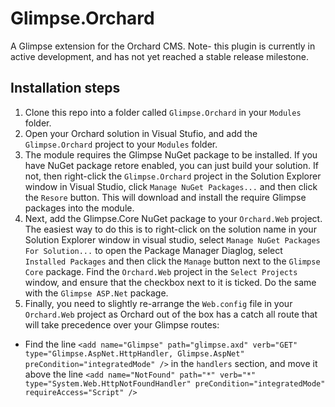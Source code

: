 Glimpse.Orchard
===============

A Glimpse extension for the Orchard CMS. Note- this plugin is currently in active development, and has not yet reached a stable release milestone.

## Installation steps 

1. Clone this repo into a folder called `Glimpse.Orchard` in your `Modules` folder.
2. Open your Orchard solution in Visual Stufio, and add the `Glimpse.Orchard` project to your `Modules` folder.
3. The module requires the Glimpse NuGet package to be installed. If you have NuGet package retore enabled, you can just build your solution. If not, then right-click the `Glimpse.Orchard` project in the Solution Explorer window in Visual Studio, click `Manage NuGet Packages...` and then click the `Resore` button. This will download and install the require Glimpse packages into the module.
4. Next, add the Glimpse.Core NuGet package to your `Orchard.Web` project. The easiest way to do this is to right-click on the solution name in your Solution Explorer window in visual studio, select `Manage NuGet Packages For Solution...` to open the Package Manager Diaglog, select `Installed Packages` and then click the `Manage` button next to the `Glimpse Core` package. Find the `Orchard.Web` project in the `Select Projects` window, and ensure that the checkbox next to it is ticked. Do the same with the `Glimpse ASP.Net` package.
5. Finally, you need to slightly re-arrange the `Web.config` file in your `Orchard.Web` project as Orchard out of the box has a catch all route that will take precedence over your Glimpse routes:
  * Find the line `<add name="Glimpse" path="glimpse.axd" verb="GET" type="Glimpse.AspNet.HttpHandler, Glimpse.AspNet" preCondition="integratedMode" />` in the `handlers` section, and move it above the line `<add name="NotFound" path="*" verb="*" type="System.Web.HttpNotFoundHandler" preCondition="integratedMode" requireAccess="Script" />`
